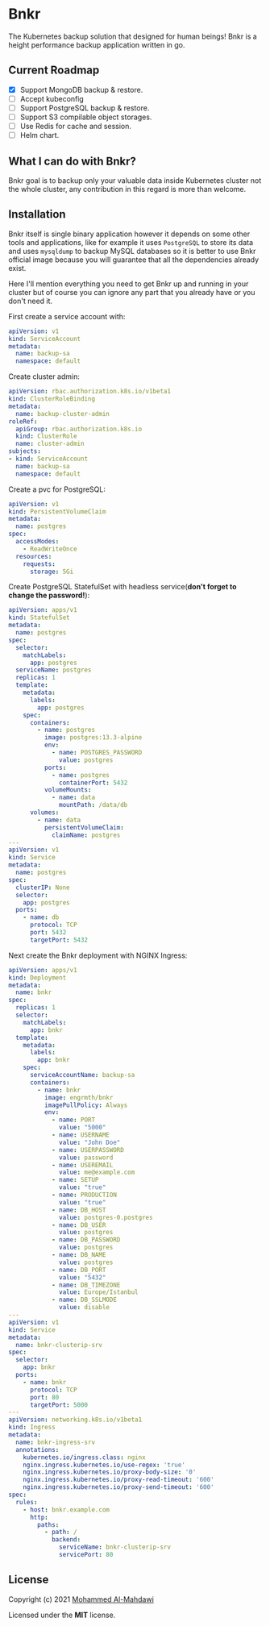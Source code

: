 # Bnkr

The Kubernetes backup solution that designed for human beings!
Bnkr is a height performance backup application written in go.

## Current Roadmap

- [x] Support MongoDB backup & restore.
- [ ] Accept kubeconfig
- [ ] Support PostgreSQL backup & restore.
- [ ] Support S3 compilable object storages.
- [ ] Use Redis for cache and session.
- [ ] Helm chart.

## What I can do with Bnkr?

Bnkr goal is to backup only your valuable data inside Kubernetes cluster not the whole cluster, any contribution in this regard is more than welcome.

## Installation

Bnkr itself is single binary application however it depends on some other tools and applications, like for example it uses `PostgreSQL` to store its data and uses `mysqldump` to backup MySQL databases so it is better to use Bnkr official image because you will guarantee that all the dependencies already exist.

Here I'll mention everything you need to get Bnkr up and running in your cluster but of course you can ignore any part that you already have or you don't need it.

First create a service account with:

```yaml
apiVersion: v1
kind: ServiceAccount
metadata:
  name: backup-sa
  namespace: default
```

Create cluster admin:

```yaml
apiVersion: rbac.authorization.k8s.io/v1beta1
kind: ClusterRoleBinding
metadata:
  name: backup-cluster-admin
roleRef:
  apiGroup: rbac.authorization.k8s.io
  kind: ClusterRole
  name: cluster-admin
subjects:
- kind: ServiceAccount
  name: backup-sa
  namespace: default
```

Create a pvc for PostgreSQL:

```yaml
apiVersion: v1
kind: PersistentVolumeClaim
metadata:
  name: postgres
spec:
  accessModes:
    - ReadWriteOnce
  resources:
    requests:
      storage: 5Gi
```

Create PostgreSQL StatefulSet with headless service(**don't forget to change the password!**):

```yaml
apiVersion: apps/v1
kind: StatefulSet
metadata:
  name: postgres
spec:
  selector:
    matchLabels:
      app: postgres
  serviceName: postgres
  replicas: 1
  template:
    metadata:
      labels:
        app: postgres
    spec:
      containers:
        - name: postgres
          image: postgres:13.3-alpine
          env:
            - name: POSTGRES_PASSWORD
              value: postgres
          ports:
            - name: postgres
              containerPort: 5432
          volumeMounts:
            - name: data
              mountPath: /data/db
      volumes:
        - name: data
          persistentVolumeClaim:
            claimName: postgres
---
apiVersion: v1
kind: Service
metadata:
  name: postgres
spec:
  clusterIP: None
  selector:
    app: postgres
  ports:
    - name: db
      protocol: TCP
      port: 5432
      targetPort: 5432
```

Next create the Bnkr deployment with NGINX Ingress:

```yaml
apiVersion: apps/v1
kind: Deployment
metadata:
  name: bnkr
spec:
  replicas: 1
  selector:
    matchLabels:
      app: bnkr
  template:
    metadata:
      labels:
        app: bnkr
    spec:
      serviceAccountName: backup-sa
      containers:
        - name: bnkr
          image: engrmth/bnkr
          imagePullPolicy: Always
          env:
            - name: PORT
              value: "5000"
            - name: USERNAME
              value: "John Doe"
            - name: USERPASSWORD
              value: password
            - name: USEREMAIL
              value: me@example.com
            - name: SETUP
              value: "true"
            - name: PRODUCTION
              value: "true"
            - name: DB_HOST
              value: postgres-0.postgres
            - name: DB_USER
              value: postgres
            - name: DB_PASSWORD
              value: postgres
            - name: DB_NAME
              value: postgres
            - name: DB_PORT
              value: "5432"
            - name: DB_TIMEZONE
              value: Europe/Istanbul
            - name: DB_SSLMODE
              value: disable
---
apiVersion: v1
kind: Service
metadata:
  name: bnkr-clusterip-srv
spec:
  selector:
    app: bnkr
  ports:
    - name: bnkr
      protocol: TCP
      port: 80
      targetPort: 5000
---
apiVersion: networking.k8s.io/v1beta1
kind: Ingress
metadata:
  name: bnkr-ingress-srv
  annotations:
    kubernetes.io/ingress.class: nginx
    nginx.ingress.kubernetes.io/use-regex: 'true'
    nginx.ingress.kubernetes.io/proxy-body-size: '0'
    nginx.ingress.kubernetes.io/proxy-read-timeout: '600'
    nginx.ingress.kubernetes.io/proxy-send-timeout: '600'
spec:
  rules:
    - host: bnkr.example.com
      http:
        paths:
          - path: /
            backend:
              serviceName: bnkr-clusterip-srv
              servicePort: 80
```

## License

Copyright (c) 2021 [Mohammed Al-Mahdawi](https://al-mahdawi.is/)

Licensed under the **MIT** license.